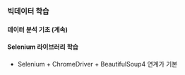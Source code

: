 ### 빅데이터 학습

#### 데이터 분석 기초 (계속)

#### Selenium 라이브러리 학습

- Selenium + ChromeDriver + BeautifulSoup4 연계가 기본
